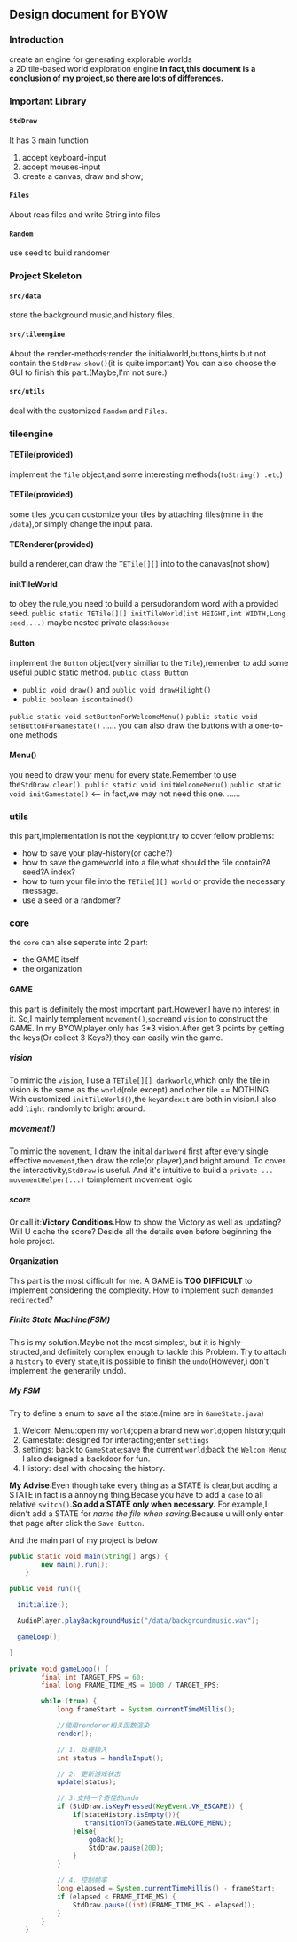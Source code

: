 ## Design document for BYOW
### Introduction
create an engine for generating explorable worlds  
a 2D tile-based world exploration engine
__In fact,this document is a conclusion of my project,so there are lots of differences.__

### Important Library
#### `StdDraw`
It has 3 main function
1. accept keyboard-input
2. accept mouses-input
3. create a canvas, draw and show; 
#### `Files`
About reas files and write String into files
#### `Random`
use seed to build randomer

###  Project Skeleton
#### `src/data`
store the background music,and history files.
#### `src/tileengine`
About the render-methods:render the initialworld,buttons,hints
but not contain the `StdDraw.show()`(it is quite important)
You can also choose the GUI to finish this part.(Maybe,I'm not sure.)
#### `src/utils`
deal with the customized `Random` and `Files`.

### tileengine
#### TETile(provided)
implement the `Tile` object,and some interesting methods(`toString() .etc`)
#### TETile(provided)
some tiles ,you can customize your tiles by attaching files(mine in the `/data`),or simply change the input para.
#### TERenderer(provided)
build a renderer,can draw the `TETile[][]` into to the canavas(not show)
#### initTileWorld
to obey the rule,you need to build a persudorandom word with a provided seed.
`public static TETile[][] initTileWorld(int HEIGHT,int WIDTH,Long seed,...)`
maybe nested private class:`house`
#### Button
implement the `Button` object(very similiar to the `Tile`),remenber to add some useful public static method.
`public class Button`
- `public void draw()` and `public void drawHilight()`
- `public boolean iscontained()`

`public static void setButtonForWelcomeMenu()`
`public static void setButtonForGamestate()`
......
you can also draw the buttons with a one-to-one methods
#### Menu()
you need to draw your menu for every state.Remember to use the`StdDraw.clear()`.
`public static void initWelcomeMenu()`
`public static void initGamestate()` <-- in fact,we may not need this one.
......

### utils
this part,implementation is not the keypiont,try to cover fellow problems:
- how to save your play-history(or cache?)
- how to save the gameworld into a file,what should the file contain?A seed?A index?
- how to turn your file into the `TETile[][] world` or provide the necessary message.
- use a seed or a randomer?

### core
the `core` can alse seperate into 2 part:
- the GAME itself
- the organization

#### GAME
this part is definitely the most important part.However,I have no interest in it.
So,I mainly templement `movement()`,`socre`and `vision` to construct the GAME.
In my BYOW,player only has 3*3 vision.After get 3 points by getting the keys(Or collect 3 Keys?),they 
can easily win the game.

##### vision
To mimic the `vision`, I use a `TETile[][] darkworld`,which only the tile in vision is the same as the `world`(role except) and other tile == NOTHING. With customized `initTileWorld()`,the `key`and`exit` are both in vision.I also add `light` randomly to bright around.

##### movement()
To mimic the `movement`, I draw the initial `darkword` first after every single effective `movement`,then draw the role(or player),and bright around.
To cover the interactivity,`StdDraw` is useful.
And it's intuitive to build a `private ... movementHelper(...)` to ​implement movement logic

##### score
Or call it:__Victory Conditions__.How to show the Victory as well as updating?Will U cache the score?
Deside all the details even before beginning the hole project.

#### Organization
This part is the most difficult for me.
A GAME is __TOO DIFFICULT__ to implement considering the complexity.
How to implement such `demanded redirected`?

##### Finite State Machine(FSM)
This is my solution.Maybe not the most simplest, but it is highly-structed,and definitely complex enough to tackle this Problem.
Try to attach a `history` to every `state`,it is possible to finish the `undo`(However,i don't implement the generarily undo).

##### My FSM
Try to define a enum to save all the state.(mine are in `GameState.java`)
1. Welcom Menu:open my `world`;open a brand new `world`;open history;quit
2. Gamestate: designed for interacting;enter `settings`
3. settings: back to `GameState`;save the current `world`;back the `Welcom Menu`;
I also designed a backdoor for fun.
4. History: deal with choosing the history.

__My Advise__:Even though take every thing as a STATE is clear,but adding a STATE in fact is a annoying thing.Becase you have to add a `case` to all relative `switch()`.__​So add a STATE only when necessary.​​__ For example,I didn't add a STATE for _name the file when saving_.Because u will only enter that page after click the `Save Button`.

And the main part of my project is below
```java
public static void main(String[] args) {
        new main().run();
    }

public void run(){

  initialize();

  AudioPlayer.playBackgroundMusic("/data/backgroundmusic.wav");

  gameLoop();

}

private void gameLoop() {
        final int TARGET_FPS = 60;
        final long FRAME_TIME_MS = 1000 / TARGET_FPS;

        while (true) {
            long frameStart = System.currentTimeMillis();

            //使用renderer相关函数渲染
            render();

            // 1. 处理输入
            int status = handleInput();

            // 2. 更新游戏状态
            update(status);

            // 3.支持一个奇怪的undo
            if (StdDraw.isKeyPressed(KeyEvent.VK_ESCAPE)) {
                if(stateHistory.isEmpty()){
                   transitionTo(GameState.WELCOME_MENU);
                }else{
                    goBack();
                    StdDraw.pause(200);
                }
            }

            // 4. 控制帧率
            long elapsed = System.currentTimeMillis() - frameStart;
            if (elapsed < FRAME_TIME_MS) {
                StdDraw.pause((int)(FRAME_TIME_MS - elapsed));
            }
        }
    }

```
